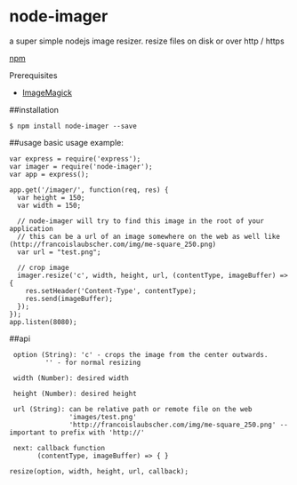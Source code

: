 # node-imager
a super simple nodejs image resizer.
resize files on disk or over http / https

[npm](https://www.npmjs.com/package/node-imager)

Prerequisites

-  [ImageMagick](http://www.imagemagick.org/script/binary-releases.php)

##installation
```
$ npm install node-imager --save
```

##usage
basic usage example:

```
var express = require('express');
var imager = require('node-imager');
var app = express();

app.get('/imager/', function(req, res) {
  var height = 150;
  var width = 150;
  
  // node-imager will try to find this image in the root of your application
  // this can be a url of an image somewhere on the web as well like (http://francoislaubscher.com/img/me-square_250.png)
  var url = "test.png";
  
  // crop image
  imager.resize('c', width, height, url, (contentType, imageBuffer) => {
    res.setHeader('Content-Type', contentType);
    res.send(imageBuffer);
  });
});
app.listen(8080);

```

##api
```
 option (String): 'c' - crops the image from the center outwards. 
         '' - for normal resizing
         
 width (Number): desired width
 
 height (Number): desired height
 
 url (String): can be relative path or remote file on the web
               'images/test.png'
               'http://francoislaubscher.com/img/me-square_250.png' --important to prefix with 'http://'
               
 next: callback function
       (contentType, imageBuffer) => { }
```
```
resize(option, width, height, url, callback);
```
